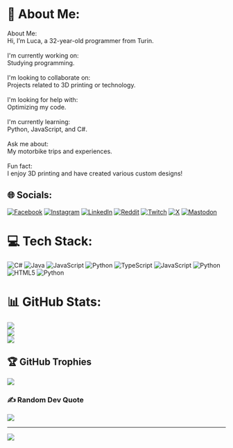 # 💫 About Me:
About Me:<br>Hi, I’m Luca, a 32-year-old programmer from Turin.<br><br>I'm currently working on:<br>Studying programming.<br><br>I'm looking to collaborate on:<br>Projects related to 3D printing or technology.<br><br>I'm looking for help with:<br>Optimizing my code.<br><br>I'm currently learning:<br>Python, JavaScript, and C#.<br><br>Ask me about:<br>My motorbike trips and experiences.<br><br>Fun fact:<br>I enjoy 3D printing and have created various custom designs!


## 🌐 Socials:
[![Facebook](https://img.shields.io/badge/Facebook-%231877F2.svg?logo=Facebook&logoColor=white)](https://facebook.com/luca.rivoiro) [![Instagram](https://img.shields.io/badge/Instagram-%23E4405F.svg?logo=Instagram&logoColor=white)](https://instagram.com/lukentony) [![LinkedIn](https://img.shields.io/badge/LinkedIn-%230077B5.svg?logo=linkedin&logoColor=white)]((https://www.linkedin.com/in/luca-rivoiro)) [![Reddit](https://img.shields.io/badge/Reddit-%23FF4500.svg?logo=Reddit&logoColor=white)](https://reddit.com/user/Lukentony) [![Twitch](https://img.shields.io/badge/Twitch-%239146FF.svg?logo=Twitch&logoColor=white)](https://twitch.tv/Lukentony) [![X](https://img.shields.io/badge/X-black.svg?logo=X&logoColor=white)](https://x.com/Lukentony_) [![Mastodon](https://img.shields.io/badge/-MASTODON-%232B90D9?style=for-the-badge&logo=mastodon&logoColor=white)](https://mastodon.social/@lukentony) 

# 💻 Tech Stack:
![C#](https://img.shields.io/badge/c%23-%23239120.svg?style=for-the-badge&logo=csharp&logoColor=white) ![Java](https://img.shields.io/badge/java-%23ED8B00.svg?style=for-the-badge&logo=openjdk&logoColor=white) ![JavaScript](https://img.shields.io/badge/javascript-%23323330.svg?style=for-the-badge&logo=javascript&logoColor=%23F7DF1E) ![Python](https://img.shields.io/badge/python-3670A0?style=for-the-badge&logo=python&logoColor=ffdd54) ![TypeScript](https://img.shields.io/badge/typescript-%23007ACC.svg?style=for-the-badge&logo=typescript&logoColor=white) ![JavaScript](https://img.shields.io/badge/javascript-%23323330.svg?style=for-the-badge&logo=javascript&logoColor=%23F7DF1E) ![Python](https://img.shields.io/badge/python-3670A0?style=for-the-badge&logo=python&logoColor=ffdd54) ![HTML5](https://img.shields.io/badge/html5-%23E34F26.svg?style=for-the-badge&logo=html5&logoColor=white) ![Python](https://img.shields.io/badge/python-3670A0?style=for-the-badge&logo=python&logoColor=ffdd54)
# 📊 GitHub Stats:
![](https://github-readme-stats.vercel.app/api?username=Lukentony&theme=dark&hide_border=false&include_all_commits=false&count_private=false)<br/>
![](https://github-readme-streak-stats.herokuapp.com/?user=Lukentony&theme=dark&hide_border=false)<br/>
![](https://github-readme-stats.vercel.app/api/top-langs/?username=Lukentony&theme=dark&hide_border=false&include_all_commits=false&count_private=false&layout=compact)

## 🏆 GitHub Trophies
![](https://github-profile-trophy.vercel.app/?username=Lukentony&theme=radical&no-frame=false&no-bg=true&margin-w=4)

### ✍️ Random Dev Quote
![](https://quotes-github-readme.vercel.app/api?type=horizontal&theme=radical)

---
[![](https://visitcount.itsvg.in/api?id=Lukentony&icon=0&color=0)](https://visitcount.itsvg.in)

<!-- Proudly created with GPRM ( https://gprm.itsvg.in ) -->
